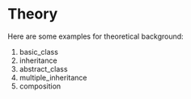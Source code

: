 # Theory

Here are some examples for theoretical background:

1. basic_class
2. inheritance
3. abstract_class
4. multiple_inheritance
5. composition